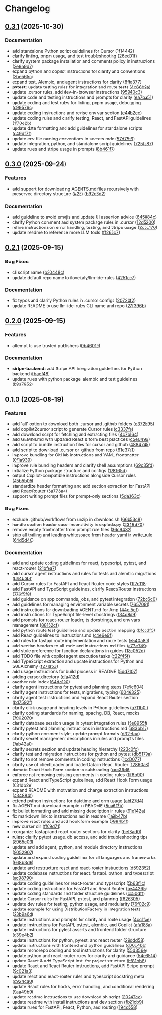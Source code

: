 # Changelog

## [0.3.1](https://github.com/iloveitaly/llm-ide-rules/compare/v0.3.0...v0.3.1) (2025-10-30)


### Documentation

* add standalone Python script guidelines for Cursor ([1f14442](https://github.com/iloveitaly/llm-ide-rules/commit/1f14442c04c5dfe688ad8d6ee8faef34c8c98dfa))
* clarify linting, pnpm usage, and test troubleshooting ([26ed01f](https://github.com/iloveitaly/llm-ide-rules/commit/26ed01fba191702a8e973d72ab5829227594a1e2))
* clarify system package installation and comments policy in instructions ([3e9a9d7](https://github.com/iloveitaly/llm-ide-rules/commit/3e9a9d7f00ab93ea982e3fc42ee5b100697176ec))
* expand python and copilot instructions for clarity and conventions ([3be565c](https://github.com/iloveitaly/llm-ide-rules/commit/3be565c3b54b8c2baef158cfa59ca5c46e7f92f3))
* expand test, Alembic, and agent instructions for clarity ([8ffe377](https://github.com/iloveitaly/llm-ide-rules/commit/8ffe377bd3a43af848c612e2cd0d7d4690f764b1))
* **pytest:** update testing rules for integration and route tests ([4c66b9a](https://github.com/iloveitaly/llm-ide-rules/commit/4c66b9a252d0badd5dce076d1b4648ae33977e22))
* update .cursor rules, add dev-in-browser instructions ([95940c3](https://github.com/iloveitaly/llm-ide-rules/commit/95940c31288c63ab8f603a5a41d3f1726c4056b4))
* update code and testing instructions and prompts for clarity ([ea7ba51](https://github.com/iloveitaly/llm-ide-rules/commit/ea7ba5196f526060a0a005a183e96c7acf5a7d0d))
* update coding and test rules for linting, pnpm usage, debugging ([d99576c](https://github.com/iloveitaly/llm-ide-rules/commit/d99576ca2b7dbe450d64e22f3e33ee7efbc9ef5d))
* update coding instructions and revise env var section ([e44b2cc](https://github.com/iloveitaly/llm-ide-rules/commit/e44b2ccb64aa5fc0f5755d4b529bca9ca4f06bde))
* update coding rules and clarify testing, React, and FastAPI guidelines ([1f70e2b](https://github.com/iloveitaly/llm-ide-rules/commit/1f70e2bae10c1a67d41d569e617e42f848e8f460))
* update date formatting and add guidelines for standalone scripts ([d49df7f](https://github.com/iloveitaly/llm-ide-rules/commit/d49df7fadaa3784b0708a117d57496b4e6dcc840))
* update env file naming conventions in secrets.mdc ([57d75f6](https://github.com/iloveitaly/llm-ide-rules/commit/57d75f69f6dd2714577d10438a3bd33801c828cb))
* update integration, python, and standalone script guidelines ([725fa87](https://github.com/iloveitaly/llm-ide-rules/commit/725fa87c4af74e3e68dc7732836a302bac5b562c))
* update rules and stripe usage in prompts ([8b461f7](https://github.com/iloveitaly/llm-ide-rules/commit/8b461f75a48d4e2cc71657624d52f9611de8e888))

## [0.3.0](https://github.com/iloveitaly/llm-ide-rules/compare/v0.2.1...v0.3.0) (2025-09-24)


### Features

* add support for downloading AGENTS.md files recursively with preserved directory structure ([#25](https://github.com/iloveitaly/llm-ide-rules/issues/25)) ([b92d6d2](https://github.com/iloveitaly/llm-ide-rules/commit/b92d6d22a038c804071aaa019bf8965ae84c6a62))


### Documentation

* add guideline to avoid emojis and update UI assertion advice ([645884c](https://github.com/iloveitaly/llm-ide-rules/commit/645884cb85037a7f41dc5f6e440e37cf754fcbdd))
* clarify Python comment and system package rules in .cursor ([12d5200](https://github.com/iloveitaly/llm-ide-rules/commit/12d52000d028a15f6f743c32c9ceb485ec45e2a4))
* refine instructions on error handling, testing, and Stripe usage ([2c5c176](https://github.com/iloveitaly/llm-ide-rules/commit/2c5c1761dd8e863b27f66ca3a16a54cf5cfa9b3b))
* update readme to reference more LLM tools ([ff265c7](https://github.com/iloveitaly/llm-ide-rules/commit/ff265c73bcf1bac9bf3861810b269bf17465d4ef))

## [0.2.1](https://github.com/iloveitaly/llm-ide-rules/compare/v0.2.0...v0.2.1) (2025-09-15)


### Bug Fixes

* cli script name ([b30448c](https://github.com/iloveitaly/llm-ide-rules/commit/b30448c43baa13886ce5b36e47e54c5bdad2be48))
* update default repo name to iloveitaly/llm-ide-rules ([4251ce7](https://github.com/iloveitaly/llm-ide-rules/commit/4251ce77811caa4247654bcbaaed1db904401192))


### Documentation

* fix typos and clarify Python rules in .cursor configs ([20720f2](https://github.com/iloveitaly/llm-ide-rules/commit/20720f26df1f7d219db08ee9b43232f1abc46d98))
* update README to use llm-ide-rules CLI name and repo ([27f396b](https://github.com/iloveitaly/llm-ide-rules/commit/27f396bbc6640d2597cbfb23546b0884636836f3))

## [0.2.0](https://github.com/iloveitaly/llm-ide-rules/compare/v0.1.0...v0.2.0) (2025-09-15)


### Features

* attempt to use trusted publishers ([0b46019](https://github.com/iloveitaly/llm-ide-rules/commit/0b460192ef1bd548d0cbc1c4a245368cbaedf5b4))


### Documentation

* **stripe-backend:** add Stripe API integration guidelines for Python backend ([fbaef48](https://github.com/iloveitaly/llm-ide-rules/commit/fbaef48f24946907c9342dc67df3b15a4a785a34))
* update rules with python package, alembic and test guidelines ([b8a7952](https://github.com/iloveitaly/llm-ide-rules/commit/b8a79527285dbe664ba27acb213cc26ff13f3250))

## 0.1.0 (2025-08-19)


### Features

* add 'all' option to download both .cursor and .github folders ([e372b95](https://github.com/iloveitaly/llm_ide_rules/commit/e372b954872f6e197dbd4540ecef83fd589b91b8))
* add copilot2cursor script to generate Cursor rules ([c3337fe](https://github.com/iloveitaly/llm_ide_rules/commit/c3337fe402afae7fcc0ee87fb27c5fb9f8fea222))
* add download script for fetching and extracting files ([4c7b164](https://github.com/iloveitaly/llm_ide_rules/commit/4c7b1644125bd6098a5f53be577aef7008e37565))
* add GEMINI.md with updated React & form best practices ([c5e0496](https://github.com/iloveitaly/llm_ide_rules/commit/c5e0496464a67435ec4e95e7ab7cc2d43232a837))
* add script to bundle instruction files for cursor and github ([4884745](https://github.com/iloveitaly/llm_ide_rules/commit/4884745c9be7f88ec0fb744e4d590a571bafa95c))
* add script to download .cursor or .github from repo ([61e37a1](https://github.com/iloveitaly/llm_ide_rules/commit/61e37a191fd10a8aba1d7cc008fce69f464ef92f))
* improve bundling for GitHub instructions and YAML frontmatter ([0f1a939](https://github.com/iloveitaly/llm_ide_rules/commit/0f1a93974e9d2999707e1b484e6ebfa2dc7dd783))
* improve rule bundling headers and clarify shell assumptions ([69c35fd](https://github.com/iloveitaly/llm_ide_rules/commit/69c35fd4a925fda8c2afe04827512a947f151f7d))
* initialize Python package structure and configs ([178165d](https://github.com/iloveitaly/llm_ide_rules/commit/178165d0abd5f5d901b6e30c008075c3d5e0e9a7))
* output Copilot-compatible instructions alongside Cursor rules ([45b5b05](https://github.com/iloveitaly/llm_ide_rules/commit/45b5b05c3cd63611ca6c4604fe823dd001eb44b2))
* standardize header formatting and add section extraction for FastAPI and ReactRouter ([3a773a4](https://github.com/iloveitaly/llm_ide_rules/commit/3a773a4e7d5669cd9d5faae96090a92bd87b07ae))
* support writing prompt files for prompt-only sections ([5da363c](https://github.com/iloveitaly/llm_ide_rules/commit/5da363c7e566fff0ec0c0af8350ee7ccdc3b5cb8))


### Bug Fixes

* exclude .github/workflows from unzip in download.sh ([66b53c8](https://github.com/iloveitaly/llm_ide_rules/commit/66b53c8335cbd1ce9102f0821cefa7c82104bc66))
* handle section header case-insensitivity in explode.py ([2346d70](https://github.com/iloveitaly/llm_ide_rules/commit/2346d70cc7245f7b3b0a195b8040eeac312e9252))
* remove empty frontmatter from prompt rule files ([86c9432](https://github.com/iloveitaly/llm_ide_rules/commit/86c9432decd06c6b60af99df5a192bf0fdf2ac90))
* strip all trailing and leading whitespace from header yaml in write_rule ([64d5d40](https://github.com/iloveitaly/llm_ide_rules/commit/64d5d405ee445357bbd75026c6b6ca739d85d94d))


### Documentation

* add and update coding guidelines for react, typescript, pytest, and react-router ([21bfea7](https://github.com/iloveitaly/llm_ide_rules/commit/21bfea7dd2c811b857802767000e25c7a53fb05e))
* add cursor agent instructions and rules for tests and alembic migrations ([b84b5bf](https://github.com/iloveitaly/llm_ide_rules/commit/b84b5bf188d8d53286fda613e182ed541dd3e142))
* add Cursor rules for FastAPI and React Router code styles ([1f7c118](https://github.com/iloveitaly/llm_ide_rules/commit/1f7c118a5ffa5d6947273580459e4cb7c0230239))
* add FastAPI and TypeScript guidelines, clarify React/Router instructions ([776f5f8](https://github.com/iloveitaly/llm_ide_rules/commit/776f5f84fff4170793f961d4e1135d1990f21e1f))
* add guidance on app commands, jobs, and pytest integration ([72bc6c0](https://github.com/iloveitaly/llm_ide_rules/commit/72bc6c0ef71d61f229938fac7ce17a89c481ef3a))
* add guidelines for managing environment variable secrets ([7657091](https://github.com/iloveitaly/llm_ide_rules/commit/7657091bec4b19f60bea502a1ecca4c58987e23b))
* add instructions for downloading AGENT.md for Amp ([44cf5cf](https://github.com/iloveitaly/llm_ide_rules/commit/44cf5cf2cda94c8a45870208f08d210189044671))
* add instructions for TypeScript file-level docstrings ([f34d8d9](https://github.com/iloveitaly/llm_ide_rules/commit/f34d8d90e949b1476486e770856fb87a87bce5f2))
* add prompts for react-router loader, ts docstrings, and env vars management ([88162cf](https://github.com/iloveitaly/llm_ide_rules/commit/88162cf1b3ef9f5b5705bd7ae9a0d06e9f3ad471))
* add python route test guidelines and update section mapping ([bfccdf3](https://github.com/iloveitaly/llm_ide_rules/commit/bfccdf3d539e24e26e4d2846536be4d7f29d6637))
* add React guidelines to instructions.md ([c4e6e9f](https://github.com/iloveitaly/llm_ide_rules/commit/c4e6e9fb71dcc48e6265b01c55232bab57b8d1fd))
* add rules for fastapi route implementation and route tests ([e540a80](https://github.com/iloveitaly/llm_ide_rules/commit/e540a80ae2594aaedb35b87791085de32cdfa516))
* add section headers to all .mdc and instructions.md files ([e73e749](https://github.com/iloveitaly/llm_ide_rules/commit/e73e749529ae9da33ebf3a0b06d2e1757f15fa77))
* add style preference for function declarations in guides ([18c052d](https://github.com/iloveitaly/llm_ide_rules/commit/18c052d00799b327273ed5c5794e3b86feb63ef3))
* add TODO file with copilot agent execution tasks ([c22f45f](https://github.com/iloveitaly/llm_ide_rules/commit/c22f45f1dce972142eb68e039b3144f87cfd12fb))
* add TypeScript extraction and update instructions for Python and SQLAlchemy ([f271a53](https://github.com/iloveitaly/llm_ide_rules/commit/f271a5397d3767bb612da79248a3daf6dc743961))
* add usage instructions for build process in README ([5dd7107](https://github.com/iloveitaly/llm_ide_rules/commit/5dd7107a524cd22dba5348f1ceb0905de2d361ec))
* adding cursor.directory ([dfa412d](https://github.com/iloveitaly/llm_ide_rules/commit/dfa412d42eff9c1e55328b66b1483bfc1b0ed0df))
* another rule index ([64dc100](https://github.com/iloveitaly/llm_ide_rules/commit/64dc10089586c6a8250245fca6a747b8715ba70a))
* clarify agent instructions for pytest and planning steps ([7e5c604](https://github.com/iloveitaly/llm_ide_rules/commit/7e5c60407974947f13d81a256257289362964e13))
* clarify agent instructions for tests, migrations, typing ([6046325](https://github.com/iloveitaly/llm_ide_rules/commit/6046325cc07f5149133329fd2dde350945bbe241))
* clarify agent test instructions and expand React Router section ([bd7592f](https://github.com/iloveitaly/llm_ide_rules/commit/bd7592f82e84b344b26a1348b81b1237973a7578))
* clarify click usage and heading levels in Python guidelines ([a711b0f](https://github.com/iloveitaly/llm_ide_rules/commit/a711b0fb427b75aa7c8a7d0d74a6a058f9867be6))
* clarify coding standards for naming, spacing, DB, React, mocks ([7902070](https://github.com/iloveitaly/llm_ide_rules/commit/7902070409037155168f4eaada753565dbfdfca7))
* clarify database session usage in pytest integration rules ([5e8955f](https://github.com/iloveitaly/llm_ide_rules/commit/5e8955f0a5261321627240e12c2e8602396d57f3))
* clarify pytest and planning instructions in instructions.md ([683bb17](https://github.com/iloveitaly/llm_ide_rules/commit/683bb17d728b30b78a27cf16d53edb373bb26ddb))
* clarify python comment style, update prompt formats ([d32efaa](https://github.com/iloveitaly/llm_ide_rules/commit/d32efaae33226a79b4cf702b1450547dc960da79))
* clarify secret management descriptions in rules and prompts files ([7ab42a0](https://github.com/iloveitaly/llm_ide_rules/commit/7ab42a07ee7c1980f5e5b036df9ea266c160d9b7))
* clarify secrets section and update heading hierarchy ([223d0fc](https://github.com/iloveitaly/llm_ide_rules/commit/223d0fc3c576bf5e27231d2eefb6f146df6ce0c4))
* clarify test and migration instructions for python and pytest ([db5179a](https://github.com/iloveitaly/llm_ide_rules/commit/db5179a1abad313b82e8eb2238dbf54034d64774))
* clarify to not remove comments in coding instructions ([1cd0077](https://github.com/iloveitaly/llm_ide_rules/commit/1cd00777e8e7f0bfd7d178be78ef23a79cb890f7))
* clarify use of clientLoader and loaderData in React Router ([12860a8](https://github.com/iloveitaly/llm_ide_rules/commit/12860a811b99ff7bf25cfaf07fd2f7513f6cb90b))
* demote React Hook Form section to subheading ([ece38d6](https://github.com/iloveitaly/llm_ide_rules/commit/ece38d6cf4e7e80da4b24a46cb2c2670d1583546))
* enforce not removing existing comments in coding rules ([fff6b90](https://github.com/iloveitaly/llm_ide_rules/commit/fff6b909ee2456d6f3e2699084960aba7f663a0c))
* expand React and TypeScript guidelines, add React Hook Form usage ([031db2e](https://github.com/iloveitaly/llm_ide_rules/commit/031db2ee678d612b5c4a3af3ffb9a0f0a235578b))
* expand README with motivation and change extraction instructions ([434884f](https://github.com/iloveitaly/llm_ide_rules/commit/434884f5e5d086bcc97153765146b7aee4ab941f))
* extend python instructions for datetime and orm usage ([abf27d4](https://github.com/iloveitaly/llm_ide_rules/commit/abf27d4c46bda1982f98c039fdd9d70e3737081d))
* fix AGENT.md download example in README ([8ca6f7b](https://github.com/iloveitaly/llm_ide_rules/commit/8ca6f7b3247ff27f3c48298812ef9039e45170a5))
* fix bullet formatting and add missing description in rules ([91e142a](https://github.com/iloveitaly/llm_ide_rules/commit/91e142a4ba3ac519122147517e6449272c5de930))
* fix markdown link to instructions.md in readme ([1a9b47b](https://github.com/iloveitaly/llm_ide_rules/commit/1a9b47b2b7dc414311c25483c5b3d9110d48ad34))
* improve react rules and add hook form example ([7994b1f](https://github.com/iloveitaly/llm_ide_rules/commit/7994b1fd14d49b489d605a70a8e214413a4a8478))
* new cursor dir ([ff09d71](https://github.com/iloveitaly/llm_ide_rules/commit/ff09d71459f06e5b0bfa101aae687268cf7a440e))
* reorganize fastapi and react router sections for clarity ([bef8ad0](https://github.com/iloveitaly/llm_ide_rules/commit/bef8ad09988759796915b3ebdd9f05ac69c99e0a))
* **rules:** clarify pytest usage, db access, and add troubleshooting tips ([8965c03](https://github.com/iloveitaly/llm_ide_rules/commit/8965c03cfe262f720c95fcbb465306fbec5fcc3a))
* update and add agent, python, and module directory instructions ([8052907](https://github.com/iloveitaly/llm_ide_rules/commit/8052907b2f21f327bb6f45925bc6e6f828cab611))
* update and expand coding guidelines for all languages and frameworks ([668b3d6](https://github.com/iloveitaly/llm_ide_rules/commit/668b3d67d4da55e91783286c558d17fe8f35a26b))
* update and restructure react and react-router instructions ([d592352](https://github.com/iloveitaly/llm_ide_rules/commit/d59235249025652d728e849a91257997afe4157b))
* update codebase instructions for react, fastapi, python, and typescript ([ac98790](https://github.com/iloveitaly/llm_ide_rules/commit/ac9879011e11f4f72e5c74dccd8c4fcb392f42d7))
* update coding guidelines for react-router and typescript ([5b63f1c](https://github.com/iloveitaly/llm_ide_rules/commit/5b63f1cc560fecf1193cd47a17515b91526653d8))
* update coding instructions for FastAPI and React Router ([be44265](https://github.com/iloveitaly/llm_ide_rules/commit/be442657921170771432c6f6a5232ae56274e0df))
* update coding standards and folder structure guidelines ([cc50dff](https://github.com/iloveitaly/llm_ide_rules/commit/cc50dffaa95bd5641c578dc119dfcb0e342a6492))
* update Cursor rules for FastAPI, pytest, and planning ([f626305](https://github.com/iloveitaly/llm_ide_rules/commit/f626305770444266bfe0488b1ea1104a8b298842))
* update dev rules for testing, python usage, and modularity ([76f02d9](https://github.com/iloveitaly/llm_ide_rules/commit/76f02d90f58a8eee3fd53976e448de5a79377b52))
* update example for using DistributionFactory in integration tests ([23b9a6d](https://github.com/iloveitaly/llm_ide_rules/commit/23b9a6d380fb11e65b806b98839ae23253c3c886))
* update instructions and prompts for clarity and route usage ([4cc1fae](https://github.com/iloveitaly/llm_ide_rules/commit/4cc1fae1a8948c59b34a599605e1c5c6f0d231ed))
* update instructions for FastAPI, pytest, alembic, and Copilot ([afa186a](https://github.com/iloveitaly/llm_ide_rules/commit/afa186a7cb78ac458f093b2a2019e0397fbfb884))
* update instructions for pytest asserts and frontend folder structure ([d39e4b2](https://github.com/iloveitaly/llm_ide_rules/commit/d39e4b2e23bf9d469af604a909c00fec69ca77db))
* update instructions for python, pytest, and react router ([29ddd58](https://github.com/iloveitaly/llm_ide_rules/commit/29ddd58c25ced4baa9810bb6f1b6979536cd2e34))
* update instructions with frontend and python guidelines ([d66c4bb](https://github.com/iloveitaly/llm_ide_rules/commit/d66c4bbbedb6a03f6eb78ad22db4a1feffd13a05))
* update monorepo coding and tool instructions for clarity ([55d356e](https://github.com/iloveitaly/llm_ide_rules/commit/55d356e7d692cf5b33a3206c3425c682140418e7))
* update python and react-router rules for clarity and guidance ([54e6514](https://github.com/iloveitaly/llm_ide_rules/commit/54e65143cfba77096460256e9642bead146978c8))
* update React & add TypeScript inst. for project structure ([bf81bb6](https://github.com/iloveitaly/llm_ide_rules/commit/bf81bb6205987347b3c403141bdaa4b43d02badd))
* update React and React Router instructions, add FastAPI Stripe prompt ([9c021a3](https://github.com/iloveitaly/llm_ide_rules/commit/9c021a31d41ab55bdd0623e685e1c87c0b386861))
* update react and react-router rules and typescript docstring meta ([d924ca0](https://github.com/iloveitaly/llm_ide_rules/commit/d924ca0fd2686c7375cb9ee799353a1485907d7b))
* update React rules for hooks, error handling, and conditional rendering ([9aa49b9](https://github.com/iloveitaly/llm_ide_rules/commit/9aa49b9e5d699ead65c383d99476221376255695))
* update readme instructions to use download.sh script ([29247ec](https://github.com/iloveitaly/llm_ide_rules/commit/29247ec42a0c7a423508bef2966f1fecc041b6e5))
* update readme with install instructions and dev section ([fb21cb9](https://github.com/iloveitaly/llm_ide_rules/commit/fb21cb9e036b26105032088941e3a3b315a3f56d))
* update rules for FastAPI, React, Python, and routing ([194d558](https://github.com/iloveitaly/llm_ide_rules/commit/194d55865499a70442f96ae6bab599a95176a5a7))
